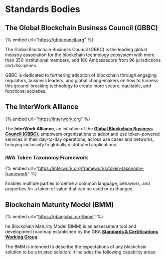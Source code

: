 # Standards Bodies

## The Global Blockchain Business Council (GBBC)

{% embed url="https://gbbcouncil.org" %}

The Global Blockchain Business Council (GBBC) is the leading global industry association for the blockchain technology ecosystem with more than 350 institutional members, and 180 Ambassadors from 96 jurisdictions and disciplines.

GBBC is dedicated to furthering adoption of blockchain through engaging regulators, business leaders, and global changemakers on how to harness this ground-breaking technology to create more secure, equitable, and functional societies.&#x20;

## The **InterWork Alliance**

{% embed url="https://interwork.org" %}

The **InterWork Alliance**, an initiative of the [**Global Blockchain Business Council (GBBC)**](https://gbbcouncil.org), empowers organizations to adopt and use token-powered services in their day-to-day operations, across use cases and networks, bringing inclusivity to globally distributed applications.

### IWA Token Taxonomy Framework

{% embed url="https://interwork.org/frameworks/token-taxonomy-framework" %}

Enables multiple parties to define a common language, behaviors, and properties for a token of value that can be used or exchanged.

## Blockchain Maturity Model (BMM)

{% embed url="https://gbaglobal.org/bmm" %}

he Blockchain Maturity Model (BMM) is an assessment tool and development roadmap established by the GBA [**Standards & Certifications Working Group**](https://gbaglobal.org/gba-staging/groups/standards/).

The BMM is intended to describe the expectations of any blockchain solution to be a trusted solution. It includes the following capability areas:
